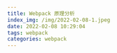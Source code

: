 ```yaml
---
title: Webpack 原理分析
index_img: /img/2022-02-08-1.jpeg
date: 2022-02-08 10:29:04
tags: webpack
categories: webpack
---
```

